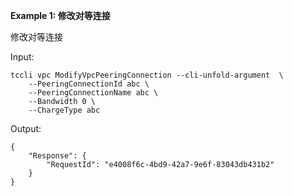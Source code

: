 **Example 1: 修改对等连接**

修改对等连接

Input: 

```
tccli vpc ModifyVpcPeeringConnection --cli-unfold-argument  \
    --PeeringConnectionId abc \
    --PeeringConnectionName abc \
    --Bandwidth 0 \
    --ChargeType abc
```

Output: 
```
{
    "Response": {
        "RequestId": "e4008f6c-4bd9-42a7-9e6f-83043db431b2"
    }
}
```

